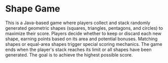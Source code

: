 # Shape Game

This is a Java-based game where players collect and stack randomly generated geometric shapes (squares, triangles, pentagons, and circles) to maximize 
their score. Players decide whether to keep or discard each new shape, earning points based on its area and potential bonuses. Matching shapes or equal-area shapes 
trigger special scoring mechanics. The game ends when the player's stack reaches its limit or all shapes have been generated. The goal is to achieve the highest 
possible score.
